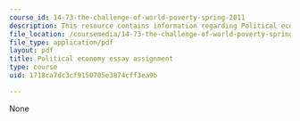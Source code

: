 ```yaml
---
course_id: 14-73-the-challenge-of-world-poverty-spring-2011
description: This resource contains information regarding Political economy
file_location: /coursemedia/14-73-the-challenge-of-world-poverty-spring-2011/1718ca7dc3cf9150705e3874cff3ea9b_MIT14_73S11_political.pdf
file_type: application/pdf
layout: pdf
title: Political economy essay assignment
type: course
uid: 1718ca7dc3cf9150705e3874cff3ea9b

---
```

None